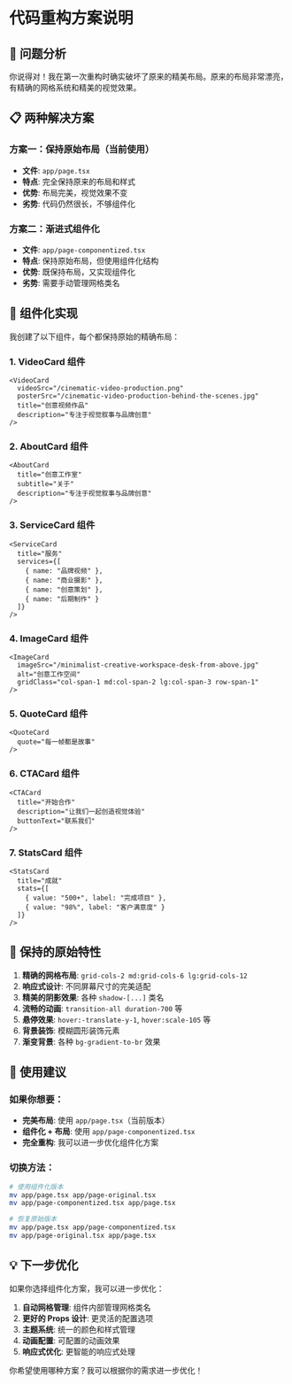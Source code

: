 # 代码重构方案说明

## 🎯 问题分析

你说得对！我在第一次重构时确实破坏了原来的精美布局。原来的布局非常漂亮，有精确的网格系统和精美的视觉效果。

## 📋 两种解决方案

### 方案一：保持原始布局（当前使用）
- **文件**: `app/page.tsx`
- **特点**: 完全保持原来的布局和样式
- **优势**: 布局完美，视觉效果不变
- **劣势**: 代码仍然很长，不够组件化

### 方案二：渐进式组件化
- **文件**: `app/page-componentized.tsx`
- **特点**: 保持原始布局，但使用组件化结构
- **优势**: 既保持布局，又实现组件化
- **劣势**: 需要手动管理网格类名

## 🔧 组件化实现

我创建了以下组件，每个都保持原始的精确布局：

### 1. VideoCard 组件
```tsx
<VideoCard
  videoSrc="/cinematic-video-production.png"
  posterSrc="/cinematic-video-production-behind-the-scenes.jpg"
  title="创意视频作品"
  description="专注于视觉叙事与品牌创意"
/>
```

### 2. AboutCard 组件
```tsx
<AboutCard
  title="创意工作室"
  subtitle="关于"
  description="专注于视觉叙事与品牌创意"
/>
```

### 3. ServiceCard 组件
```tsx
<ServiceCard
  title="服务"
  services={[
    { name: "品牌视频" },
    { name: "商业摄影" },
    { name: "创意策划" },
    { name: "后期制作" }
  ]}
/>
```

### 4. ImageCard 组件
```tsx
<ImageCard
  imageSrc="/minimalist-creative-workspace-desk-from-above.jpg"
  alt="创意工作空间"
  gridClass="col-span-1 md:col-span-2 lg:col-span-3 row-span-1"
/>
```

### 5. QuoteCard 组件
```tsx
<QuoteCard
  quote="每一帧都是故事"
/>
```

### 6. CTACard 组件
```tsx
<CTACard
  title="开始合作"
  description="让我们一起创造视觉体验"
  buttonText="联系我们"
/>
```

### 7. StatsCard 组件
```tsx
<StatsCard
  title="成就"
  stats={[
    { value: "500+", label: "完成项目" },
    { value: "98%", label: "客户满意度" }
  ]}
/>
```

## 🎨 保持的原始特性

1. **精确的网格布局**: `grid-cols-2 md:grid-cols-6 lg:grid-cols-12`
2. **响应式设计**: 不同屏幕尺寸的完美适配
3. **精美的阴影效果**: 各种 `shadow-[...]` 类名
4. **流畅的动画**: `transition-all duration-700` 等
5. **悬停效果**: `hover:-translate-y-1`, `hover:scale-105` 等
6. **背景装饰**: 模糊圆形装饰元素
7. **渐变背景**: 各种 `bg-gradient-to-br` 效果

## 🚀 使用建议

### 如果你想要：
- **完美布局**: 使用 `app/page.tsx`（当前版本）
- **组件化 + 布局**: 使用 `app/page-componentized.tsx`
- **完全重构**: 我可以进一步优化组件化方案

### 切换方法：
```bash
# 使用组件化版本
mv app/page.tsx app/page-original.tsx
mv app/page-componentized.tsx app/page.tsx

# 恢复原始版本
mv app/page.tsx app/page-componentized.tsx
mv app/page-original.tsx app/page.tsx
```

## 💡 下一步优化

如果你选择组件化方案，我可以进一步优化：

1. **自动网格管理**: 组件内部管理网格类名
2. **更好的 Props 设计**: 更灵活的配置选项
3. **主题系统**: 统一的颜色和样式管理
4. **动画配置**: 可配置的动画效果
5. **响应式优化**: 更智能的响应式处理

你希望使用哪种方案？我可以根据你的需求进一步优化！

